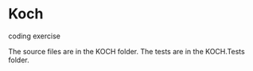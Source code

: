 # Koch
coding exercise

The source files are in the KOCH folder.  The tests are in the KOCH.Tests folder.
